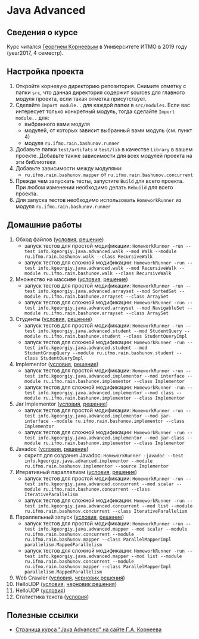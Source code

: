 # Java Advanced

## Сведения о курсе

Курс читался [Георгием Корнеевым](https://github.com/kgeorgiy) в Университете ИТМО в 2019 году (year2017, 4 семестр).

## Настройка проекта

1. Откройте корневую директорию репозитория. Снимите отметку с папки `src`, что данная директория содержит sources для главного модуля проекта, если такая отметка присутствует.
2. Сделайте `Import module..` для каждой папки в `src/modules`. Если вас интересует только конкретный модуль, тогда сделайте `Import module..` для:
    * выбранного вами модуля
    * модулей, от которых зависит выбранный вами модуль (см. пункт 4)
    * модуля `ru.ifmo.rain.bashunov.runner`
3. Добавьте папки `test/artifats` и `test/lib` в качестве `Library` в вашем проекте. Добавьте также зависимости для всех модулей проекта на эти библиотеки
4. Добавьте зависимости между модулями:
    * `ru.ifmo.rain.bashunov.mapper` от `ru.ifmo.rain.bashunov.concurrent`
5. Прежде чем запускать тесты, запустите `Build` для всего проекта. При любом изменении необходимо делать `Rebuild` для всего проекта.
6. Для запуска тестов необходимо использовать `HomeworkRunner` из модуля `ru.ifmo.rain.bashunov.runner`

## Домашние работы

1. Обход файлов ([условия](src/modules/ru.ifmo.rain.bashunov.walk/tasks.md), [решение](src/modules/ru.ifmo.rain.bashunov.walk))
    * запуск тестов для простой модификации:
      `HomeworkRunner -run --test info.kgeorgiy.java.advanced.walk --mod Walk --module ru.ifmo.rain.bashunov.walk --class RecursiveWalk`
    * запуск тестов для сложной модификации:
      `HomeworkRunner -run --test info.kgeorgiy.java.advanced.walk --mod RecursiveWalk --module ru.ifmo.rain.bashunov.walk --class RecursiveWalk`
2. Множество на массиве ([условия](src/modules/ru.ifmo.rain.bashunov.arrayset/tasks.md), [решение](src/modules/ru.ifmo.rain.bashunov.arrayset))
    * запуск тестов для простой модификации:
      `HomeworkRunner -run --test info.kgeorgiy.java.advanced.arrayset --mod SortedSet --module ru.ifmo.rain.bashunov.arrayset --class ArraySet`
    * запуск тестов для сложной модификации:
      `HomeworkRunner -run --test info.kgeorgiy.java.advanced.arrayset --mod NavigableSet --module ru.ifmo.rain.bashunov.arrayset --class ArraySet`
3. Студенты ([условия](src/modules/ru.ifmo.rain.bashunov.student/tasks.md), [решение](src/modules/ru.ifmo.rain.bashunov.student))
    * запуск тестов для простой модификации:
      `HomeworkRunner -run --test info.kgeorgiy.java.advanced.student --mod StudentQuery --module ru.ifmo.rain.bashunov.student --class StudentQueryImpl`
    * запуск тестов для сложной модификации:
      `HomeworkRunner -run --test info.kgeorgiy.java.advanced.student --mod StudentGroupQuery --module ru.ifmo.rain.bashunov.student --class StudentQueryImpl`
4. Implementor ([условия](src/modules/ru.ifmo.rain.bashunov.implementor/tasks.md), [решение](src/modules/ru.ifmo.rain.bashunov.implementor))
    * запуск тестов для простой модификации:
      `HomeworkRunner -run --test info.kgeorgiy.java.advanced.implementor --mod interface --module ru.ifmo.rain.bashunov.implementor --class Implementor`
    * запуск тестов для сложной модификации:
      `HomeworkRunner -run --test info.kgeorgiy.java.advanced.implementor --mod class --module ru.ifmo.rain.bashunov.implementor --class Implementor`
5. Jar Implementor ([условия](src/modules/ru.ifmo.rain.bashunov.implementor/tasks.md), [решение](src/modules/ru.ifmo.rain.bashunov.implementor))
    * запуск тестов для простой модификации:
      `HomeworkRunner -run --test info.kgeorgiy.java.advanced.implementor --mod jar-interface --module ru.ifmo.rain.bashunov.implementor --class Implementor`
    * запуск тестов для сложной модификации:
      `HomeworkRunner -run --test info.kgeorgiy.java.advanced.implementor --mod jar-class --module ru.ifmo.rain.bashunov.implementor --class Implementor`
6. Javadoc ([условия](src/modules/ru.ifmo.rain.bashunov.implementor/tasks.md), [решение](src/modules/ru.ifmo.rain.bashunov.implementor))
    * скрипт для создания Javadoc:
      `HomeworkRunner -javadoc --test info.kgeorgiy.java.advanced.implementor --module ru.ifmo.rain.bashunov.implementor --source Implementor`
7. Итеративный параллелизм ([условия](src/modules/ru.ifmo.rain.bashunov.concurrent/tasks.md), [решение](src/modules/ru.ifmo.rain.bashunov.concurrent))
    * запуск тестов для простой модификации:
      `HomeworkRunner -run --test info.kgeorgiy.java.advanced.concurrent --mod scalar --module ru.ifmo.rain.bashunov.concurrent --class IterativeParallelism`
    * запуск тестов для сложной модификации:
      `HomeworkRunner -run --test info.kgeorgiy.java.advanced.concurrent --mod list --module ru.ifmo.rain.bashunov.concurrent --class IterativeParallelism`
8. Параллельный запуск ([условия](src/modules/ru.ifmo.rain.bashunov.mapper/tasks.md), [решение](src/modules/ru.ifmo.rain.bashunov.mapper))
    * запуск тестов для простой модификации:
      `HomeworkRunner -run --test info.kgeorgiy.java.advanced.mapper --mod scalar --module ru.ifmo.rain.bashunov.concurrent --module ru.ifmo.rain.bashunov.mapper --class ParallelMapperImpl parallelism.MappedParallelism`
    * запуск тестов для сложной модификации:
      `HomeworkRunner -run --test info.kgeorgiy.java.advanced.mapper --mod list --module ru.ifmo.rain.bashunov.concurrent --module ru.ifmo.rain.bashunov.mapper --class ParallelMapperImpl parallelism.MappedParallelism`
9. Web Crawler ([условия](src/modules/ru.ifmo.rain.bashunov.crawler/tasks.md), [черновик решения](src/modules/ru.ifmo.rain.bashunov.crawler))
10. HelloUDP ([условия](src/modules/ru.ifmo.rain.bashunov.hello/tasks.md), [черновик решения](src/modules/ru.ifmo.rain.bashunov.hello))
11. HelloUDP ([условия](src/modules/ru.ifmo.rain.bashunov.bank/tasks.md))
12. Статистика текста ([условия](src/modules/ru.ifmo.rain.bashunov.i18n/tasks.md))

## Полезные ссылки

* [Страница курса "Java Advanced" на сайте Г.А. Корнеева](http://www.kgeorgiy.info/courses/java-advanced/)
